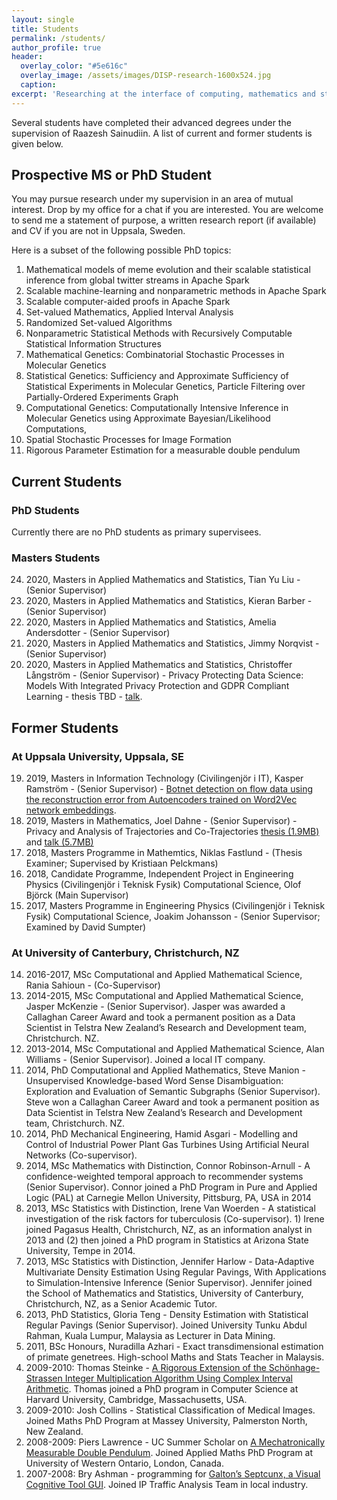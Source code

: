 ```yaml
---
layout: single
title: Students
permalink: /students/
author_profile: true
header:
  overlay_color: "#5e616c"
  overlay_image: /assets/images/DISP-research-1600x524.jpg
  caption: 
excerpt: 'Researching at the interface of computing, mathematics and statistics.<br /><br /><br />'
---
```


Several students have completed their advanced degrees under the supervision of Raazesh Sainudiin. 
A list of current and former students is given below.


Prospective MS or PhD Student
------------------------------

You may pursue research under my supervision in an area of mutual
interest. Drop by my office for a chat if you are interested. You are
welcome to send me a statement of purpose, a written research report (if
available) and CV if you are not in Uppsala, Sweden.

Here is a subset of the following possible PhD topics:

1. Mathematical models of meme evolution and their scalable statistical
    inference from global twitter streams in Apache Spark
2. Scalable machine-learning and nonparametric methods in Apache Spark
3. Scalable computer-aided proofs in Apache Spark
4. Set-valued Mathematics, Applied Interval Analysis
5. Randomized Set-valued Algorithms
6. Nonparametric Statistical Methods with Recursively Computable
   Statistical Information Structures
7. Mathematical Genetics: Combinatorial Stochastic Processes in
    Molecular Genetics
8. Statistical Genetics: Sufficiency and Approximate Sufficiency of
   Statistical Experiments in Molecular Genetics, Particle Filtering
   over Partially-Ordered Experiments Graph
9. Computational Genetics: Computationally Intensive Inference in
   Molecular Genetics using Approximate Bayesian/Likelihood
   Computations,
10. Spatial Stochastic Processes for Image Formation
11. Rigorous Parameter Estimation for a measurable double pendulum


Current Students
----------------

### PhD Students

Currently there are no PhD students as primary supervisees.

### Masters Students

<ol reversed="" start="24">
<li>2020, Masters in Applied Mathematics and Statistics, Tian Yu Liu - (Senior Supervisor)</li>
<li>2020, Masters in Applied Mathematics and Statistics, Kieran Barber - (Senior Supervisor)</li>
<li>2020, Masters in Applied Mathematics and Statistics, Amelia Andersdotter - (Senior Supervisor)</li>
<li>2020, Masters in Applied Mathematics and Statistics, Jimmy Norqvist - (Senior Supervisor)</li>
<li>2020, Masters in Applied Mathematics and Statistics, Christoffer Långström - (Senior Supervisor) - Privacy Protecting Data Science: Models With Integrated Privacy Protection and GDPR Compliant Learning - thesis TBD - <a href="http://lamastex.org/talks/ChristofferLangstromMScThesisTalkUppsalaUniv2020.pdf">talk</a>.</li>
</ol>


Former Students 
---------------

### At Uppsala University, Uppsala, SE
<ol reversed="" start="19">
<li>2019, Masters in Information Technology (Civilingenjör i IT), Kasper Ramström - (Senior Supervisor) - <a href="http://www.diva-portal.org/smash/record.jsf?pid=diva2:1352441&dswid=-4384">Botnet detection on flow data using the reconstruction error from Autoencoders trained on Word2Vec network embeddings</a>.</li>
<li>2019, Masters in Mathematics, Joel Dahne - (Senior Supervisor) - Privacy and Analysis of Trajectories and Co-Trajectories <a href="http://lamastex.org/preprints/JoelDahneMScThesisUppsalaUniv2019.pdf">thesis (1.9MB)</a> and <a href="http://lamastex.org/talks/JoelDahneMScThesisTalkUppsalaUniv2019.pdf">talk (5.7MB)</a></li>
<!-- <li>2018, Masters Programme in Computer Science (Civilingenjör i IT), Gabriel Unesi - (Senior Supervisor)</li> -->
<li>2018, Masters Programme in Mathemtics, Niklas Fastlund - (Thesis Examiner; Supervised by Kristiaan Pelckmans)</li>
<li>2018, Candidate Programme, Independent Project in Engineering Physics (Civilingenjör i Teknisk Fysik) Computational Science, Olof Björck (Main Supervisor)</li>
<li>2017, Masters Programme in Engineering Physics (Civilingenjör i Teknisk Fysik) Computational Science, Joakim Johansson - (Senior Supervisor; Examined by David Sumpter)</li>
</ol>

### At University of Canterbury, Christchurch, NZ

<ol reversed="14">
<li>2016-2017, MSc Computational and Applied Mathematical Science, Rania Sahioun - (Co-Supervisor)</li>
<li>2014-2015, MSc Computational and Applied Mathematical Science, Jasper McKenzie - (Senior Supervisor). Jasper was awarded a Callaghan Career Award and took a permanent position as a Data Scientist in Telstra New Zealand’s Research and Development team, Christchurch. NZ.</li>
  <li>2013-2014, MSc Computational and Applied Mathematical Science, Alan
    Williams - (Senior Supervisor). Joined a local IT company.</li>
  <li>2014, PhD Computational and Applied Mathematics, Steve Manion - 
    Unsupervised Knowledge-based Word
    Sense Disambiguation: Exploration and Evaluation of Semantic
    Subgraphs (Senior Supervisor). Steve won a Callaghan Career Award
    and took a permanent position as Data Scientist in Telstra New Zealand’s
    Research and Development team, Christchurch. NZ.</li>
  <li>2014, PhD Mechanical Engineering, Hamid Asgari - Modelling and
    Control of Industrial Power Plant Gas Turbines Using Artificial
    Neural Networks (Co-supervisor).</li>
  <li>2014, MSc Mathematics with Distinction, Connor Robinson-Arnull - A
    confidence-weighted temporal approach to recommender systems
    (Senior Supervisor). Connor joined a PhD Program in Pure and Applied
    Logic (PAL) at Carnegie Mellon University, Pittsburg, PA, USA in
    2014</li>
  <li>2013, MSc Statistics with Distinction, Irene Van Woerden - A
    statistical investigation of the risk factors for
    tuberculosis (Co-supervisor). 1) Irene joined Pagasus Health,
    Christchurch, NZ, as an information analyst in 2013 and (2) then
    joined a PhD program in Statistics at Arizona State University,
    Tempe in 2014.</li>
  <li>2013, MSc Statistics with Distinction, Jennifer Harlow -
    Data-Adaptive Multivariate Density Estimation Using Regular Pavings,
    With Applications to Simulation-Intensive Inference
    (Senior Supervisor). Jennifer joined the School of Mathematics and
    Statistics, University of Canterbury, Christchurch, NZ, as a Senior
    Academic Tutor.</li>
  <li>2013, PhD Statistics, Gloria Teng - Density Estimation with
    Statistical Regular Pavings (Senior Supervisor). Joined University
    Tunku Abdul Rahman, Kuala Lumpur, Malaysia as Lecturer in
    Data Mining.</li>
  <li>2011, BSc Honours, Nuradilla Azhari - Exact transdimensional
    estimation of primate genetrees. High-school Maths and Stats Teacher
    in Malaysis.</li>
  <li>2009-2010: Thomas Steinke - <a href="http://arxiv.org/abs/1006.0405v1">A Rigorous Extension of the
Schönhage-Strassen Integer Multiplication Algorithm Using Complex
Interval Arithmetic</a>. Thomas joined a PhD program in Computer Science at Harvard
University, Cambridge, Massachusetts, USA.</li>
  <li>2009-2010: Josh Collins - Statistical Classification of
Medical Images. Joined Maths PhD Program at Massey University,
Palmerston North, New Zealand.</li>
  <li>2008-2009: Piers Lawrence - UC Summer Scholar on <a href="http://lamastex.org/lmse/double-pendulum/">A Mechatronically Measurable Double Pendulum</a>. Joined Applied
Maths PhD Program at University of Western Ontario, London, Canada.</li>
  <li>2007-2008: Bry Ashman - programming for <a href="http://lamastex.org/lmse/quinseptcunx/">Galton’s Septcunx, a Visual Cognitive Tool GUI</a>. Joined
IP Traffic Analysis Team in local industry.</li>
</ol>

